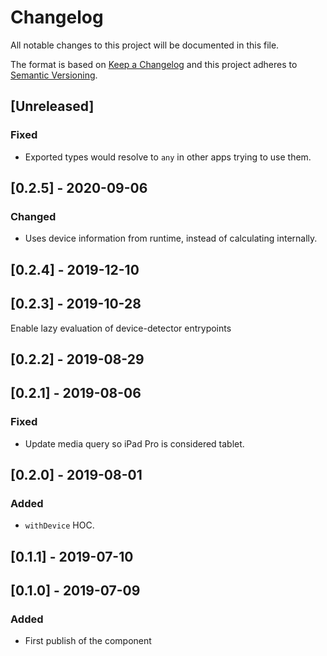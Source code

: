 # Changelog

All notable changes to this project will be documented in this file.

The format is based on [Keep a Changelog](http://keepachangelog.com/en/1.0.0/)
and this project adheres to [Semantic Versioning](http://semver.org/spec/v2.0.0.html).

## [Unreleased]
### Fixed
- Exported types would resolve to `any` in other apps trying to use them.

## [0.2.5] - 2020-09-06
### Changed
- Uses device information from runtime, instead of calculating internally.

## [0.2.4] - 2019-12-10

## [0.2.3] - 2019-10-28
Enable lazy evaluation of device-detector entrypoints

## [0.2.2] - 2019-08-29

## [0.2.1] - 2019-08-06
### Fixed
- Update media query so iPad Pro is considered tablet.

## [0.2.0] - 2019-08-01

### Added

- `withDevice` HOC.

## [0.1.1] - 2019-07-10

## [0.1.0] - 2019-07-09

### Added

- First publish of the component
